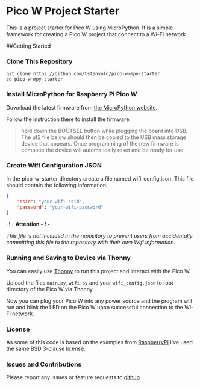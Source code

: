 # Pico W Project Starter

This is a project starter for Pico W using MicroPython. It is a simple 
framework for creating a Pico W project that connect to a Wi-Fi network.

##Getting Started

### Clone This Repository

    git clone https://github.com/tstenvold/pico-w-mpy-starter
    cd pico-w-mpy-starter

### Install MicroPython for Raspberry Pi Pico W

Download the latest firmware from [the MicroPython website](https://micropython.org/download/rp2-pico-w/).

Follow the instruction there to install the firmware.
> hold down the BOOTSEL button while plugging the board into USB. The uf2 
file below should then be copied to the USB mass storage device that appears. Once programming of the new firmware is complete the device will automatically reset and be ready for use

### Create Wifi Configuration JSON
In the pico-w-starter directory create a file named wifi_config.json. This 
file should contain the following information:

```json
{
    "ssid": "your-wifi-ssid",
    "password": "your-wifi-password"
}
```

**-! - Attention - ! -** 

*This file is not included in the repository to prevent users from 
accidentally committing this file to the repository with their own Wifi 
information.*

### Running and Saving to Device via Thonny

You can easily use [Thonny](https://thonny.org/) to run this project and 
interact with the Pico W.

Upload the files ```main.py```, ```wifi.py``` and your ```wifi_config.json``` to root 
directory of the Pico W via Thonny.

Now you can plug your Pico W into any power source and the program will run 
and blink the LED on the Pico W upon successful connection to the Wi-Fi network.

### License
As some of this code is based on the examples from [RaspberryPi](https://github.com/raspberrypi/pico-examples)
I've used the same BSD 3-clause license.

### Issues and Contributions
Please report any issues or feature requests to [github](https://github.com/tstenvold/pico-w-mpy-starter/issues)